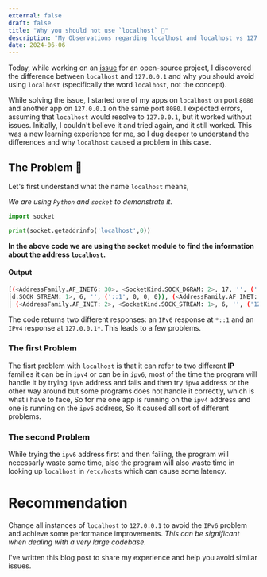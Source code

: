 ```yaml
---
external: false
draft: false
title: "Why you should not use `localhost` 🤯"
description: "My Observations regarding localhost and localhost vs 127.0.0.1"
date: 2024-06-06
---
```



Today, while working on an [issue](https://github.com/sparckles/Robyn/issues/557) for an open-source project, I discovered the difference between `localhost` and `127.0.0.1` and why you should avoid using `localhost` (specifically the word `localhost`, not the concept).



While solving the issue, I started one of my apps on `localhost` on port `8080` and another app on `127.0.0.1` on the same port `8080`. I expected errors, assuming that `localhost` would resolve to `127.0.0.1`, but it worked without issues. Initially, I couldn't believe it and tried again, and it still worked. This was a new learning experience for me, so I dug deeper to understand the differences and why `localhost` caused a problem in this case.

## The Problem 🐛

Let's first understand what the name `localhost` means,

_We are using `Python` and `socket` to demonstrate it._

```python
import socket

print(socket.getaddrinfo('localhost',0))
```

**In the above code we are using the socket module to find the information about the address `localhost`.**

#### Output

```bash
[(<AddressFamily.AF_INET6: 30>, <SocketKind.SOCK_DGRAM: 2>, 17, '', ('::1', 0, 0, 0)), (<AddressFamily.AF_INET6: 30>, <SocketKin│
│d.SOCK_STREAM: 1>, 6, '', ('::1', 0, 0, 0)), (<AddressFamily.AF_INET: 2>, <SocketKind.SOCK_DGRAM: 2>, 17, '', ('127.0.0.1', 0)),│
│ (<AddressFamily.AF_INET: 2>, <SocketKind.SOCK_STREAM: 1>, 6, '', ('127.0.0.1', 0))]
```

The code returns two different responses: an `IPv6` response at `*::1` and an `IPv4` response at `127.0.0.1*`. This leads to a few problems.

### The first Problem
The fisrt problem with `localhost` is that it can refer to two different **IP** families it can be in `ipv4` or can be in `ipv6`, most of the time the program will handle it by trying `ipv6` address and fails and then try `ipv4` address or the other way around but some programs does not handle it correctly, which is what i have to face, So for me one app is running on the `ipv4` address and one is running on the `ipv6` address, So it caused all sort of different problems.

### The second Problem
While trying the `ipv6` address first and then failing, the program will necessarly waste some time, also the program will also waste time in looking up `localhost` in `/etc/hosts` which can cause some latency.

# Recommendation

Change all instances of `localhost` to `127.0.0.1` to avoid the `IPv6` problem and achieve some performance improvements. _This can be significant when dealing with a very large codebase._

I've written this blog post to share my experience and help you avoid similar issues.
